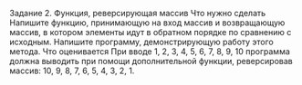 Задание 2. Функция, реверсирующая массив
Что нужно сделать
Напишите функцию, принимающую на вход массив и возвращающую массив, в котором элементы идут в обратном порядке по сравнению с исходным.
Напишите программу, демонстрирующую работу этого метода.
Что оценивается
При вводе 1, 2, 3, 4, 5, 6, 7, 8, 9, 10 программа должна выводить при помощи дополнительной функции, реверсировав массив: 10, 9, 8, 7, 6, 5, 4, 3, 2, 1.
